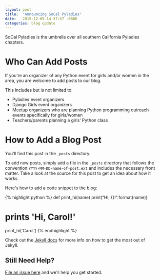 ```yaml
---
layout: post
title:  "Announcing SoCal Pyladies"
date:   2015-12-05 14:37:57 -0800
categories: blog update
---
```


SoCal Pyladies is the umbrella over all southern California Pyladies chapters.

# Who Can Add Posts

If you're an organizer of any Python event for girls and/or women in the area, you are welcome to add posts to our blog.

This includes but is not limited to:

* Pyladies event organizers
* Django Girls event organizers
* Meetup organizers who are planning Python programming outreach events specifically for girls/women
* Teachers/parents planning a girls' Python class

# How to Add a Blog Post

You’ll find this post in the `_posts` directory.

To add new posts, simply add a file in the `_posts` directory that follows the convention `YYYY-MM-DD-name-of-post.ext` and includes the necessary front matter. Take a look at the source for this post to get an idea about how it works.

Here's how to add a code snippet to the blog:

{% highlight python %}
def print_hi(name)
    print("Hi, {}!".format(name))

# prints 'Hi, Carol!'
print_hi('Carol')
{% endhighlight %}

Check out the [Jekyll docs][jekyll-docs] for more info on how to get the most out of Jekyll.

[jekyll-docs]: http://jekyllrb.com/docs/home

## Still Need Help?

[File an issue here](https://github.com/socalpyladies/socalpyladies.github.io/issues/new) and we'll help you get started.
